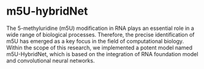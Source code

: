 # m5U-hybridNet
The 5-methyluridine (m5U) modification in RNA plays an essential role in a wide range of biological processes. Therefore, the precise identification of m5U has emerged as a key focus in the field of computational biology. Within the scope of this research, we implemented a potent model named m5U-HybridNet, which is based on the integration of RNA foundation model and convolutional neural networks.
